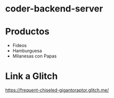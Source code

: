 # coder-backend-server

# Productos

- Fideos
- Hamburguesa
- Milanesas con Papas

# Link a Glitch

https://frequent-chiseled-gigantoraptor.glitch.me/
